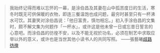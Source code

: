 > 我始终记得而难以忘怀的一幕，是涂伯昌及其妻在山中孤苦度日的生活，寒冬时既无可供保暖的衣物，即连三餐温饱也成问题，最穷时甚至只有一杯沸水可饮。其妻笑对涂伯昌说：「他日富贵，慎勿相忘。」初入手涂伯昌的文集时，颇不解文集为何题作「一杯水」，或许这是他未曾一日或忘昔日誓言的心意吧。而涂伯昌的彷徨不安，以及不能无视於功名，必须在制艺中求取应举以外的意义，或许也是当世其他小读书人的共同写照。
> ——張藝曦[歧路彷徨](https://book.douban.com/subject/35917392/)
